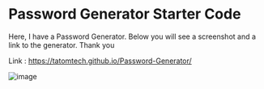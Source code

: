 # Password Generator Starter Code

Here, I have a Password Generator. Below you will see a screenshot and a link to the generator. Thank you

Link : https://tatomtech.github.io/Password-Generator/

![image](https://user-images.githubusercontent.com/94080507/147862372-acc803a7-9138-4669-8232-81a9b63219ac.png)
